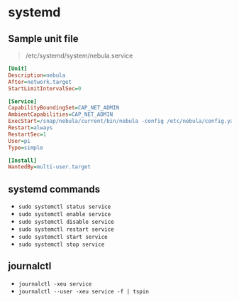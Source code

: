 # systemd

## Sample unit file

> /etc/systemd/system/nebula.service

```ini
[Unit]
Description=nebula
After=network.target
StartLimitIntervalSec=0

[Service]
CapabilityBoundingSet=CAP_NET_ADMIN
AmbientCapabilities=CAP_NET_ADMIN
ExecStart=/snap/nebula/current/bin/nebula -config /etc/nebula/config.yaml
Restart=always
RestartSec=1
User=pi
Type=simple

[Install]
WantedBy=multi-user.target
```

## systemd commands

- `sudo systemctl status service`
- `sudo systemctl enable service`
- `sudo systemctl disable service`
- `sudo systemctl restart service`
- `sudo systemctl start service`
- `sudo systemctl stop service`

## journalctl

- `journalctl -xeu service`
- `journalctl --user -xeu service -f | tspin`
